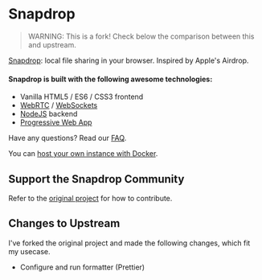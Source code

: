 # Snapdrop

> WARNING: This is a fork! Check below the comparison between this and upstream.

[Snapdrop](https://snapdrop.net): local file sharing in your browser. Inspired by Apple's Airdrop.

#### Snapdrop is built with the following awesome technologies:

- Vanilla HTML5 / ES6 / CSS3 frontend
- [WebRTC](http://webrtc.org/) / [WebSockets](http://www.websocket.org/)
- [NodeJS](https://nodejs.org/en/) backend
- [Progressive Web App](https://wikipedia.org/wiki/Progressive_Web_App)

Have any questions? Read our [FAQ](/docs/faq.md).

You can [host your own instance with Docker](/docs/local-dev.md).

## Support the Snapdrop Community

Refer to the [original project](https://github.com/RobinLinus/snapdrop) for how to contribute.

## Changes to Upstream

I've forked the original project and made the following changes, which fit my usecase.

- Configure and run formatter (Prettier)
